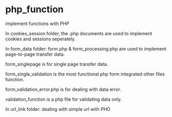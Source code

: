 php_function
============

implement functions with PHP

In cookies_session folder, the .php documents are used to implement cookies and sessions seperately.

In form_data folder:
form.php & form_processing.php are used to implement page-to-page transfer data.

form_singlepage is for single page transfer data.

form_single_validation is the most functional php form integrated other files function.

form_validation_error.php is for dealing with data error.

validation_function is a php file for validating data only.

In url_link folder: dealing with simple url with PHO
